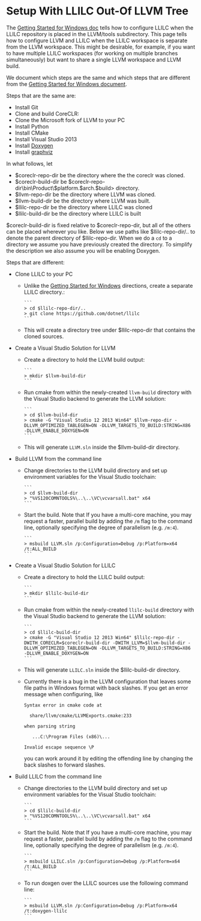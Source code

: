 # Setup With LLILC Out-Of LLVM Tree

The [Getting Started for Windows doc](Getting-Started-For-Windows.md) tells
how to configure LLILC when the LLILC repository is placed in the LLVM/tools
subdirectory. This page tells how to configure LLVM and LLILC when the LLILC
workspace is separate from the LLVM workspace. This might be desirable, for
example, if you want to have multiple LLILC workspaces (for working on
multiple branches simultaneously) but want to share a single LLVM workspace
and LLVM build.

We document which steps are the same and which steps that are different
from the [Getting Started for Windows document](Getting-Started-For-Windows.md).

Steps that are the same are:

* Install Git
* Clone and build CoreCLR:
* Clone the Microsoft fork of LLVM to your PC
* Install Python
* Install CMake
* Install Visual Studio 2013
* Install [Doxygen](http://www.stack.nl/~dimitri/doxygen/)
* Install [graphviz](http://graphviz.org/)

In what follows, let

* $coreclr-repo-dir be the directory where the the coreclr was cloned.
* $coreclr-build-dir be $coreclr-repo-dir\bin\Product\$platform.$arch.$build> directory.
* $llvm-repo-dir be the directory where LLVM was cloned.
* $llvm-build-dir be the directory where LLVM was built.
* $llilc-repo-dir be the directory where LLILC was cloned
* $llilc-build-dir be the directory where LLILC is built

$coreclr-build-dir is fixed relative to $coreclr-repo-dir, but all of the others can be
placed wherever you like. Below we use paths like $llilc-repo-dir/.. to denote the
parent directory of $llilc-repo-dir. When we do a `cd` to a directory we assume you
have previously created the directory. To simplify the description we also assume you
will be enabling Doxygen.

Steps that are different:

* Clone LLILC to your PC
  * Unlike the [Getting Started for Windows](Getting-Started-For-Windows.md)
    directions, create a separate LLILC directory.:

        ```
        > cd $llilc-repo-dir/..
        > git clone https://github.com/dotnet/llilc
        ```

  * This will create a directory tree under $llilc-repo-dir that contains
    the cloned sources.

* Create a Visual Studio Solution for LLVM
  * Create a directory to hold the LLVM build output:

        ```
        > mkdir $llvm-build-dir
        ```

  * Run cmake from within the newly-created `llvm-build` directory with the
    Visual Studio backend to generate the LLVM solution:

        ```
        > cd $llvm-build-dir
        > cmake -G "Visual Studio 12 2013 Win64" $llvm-repo-dir -DLLVM_OPTIMIZED_TABLEGEN=ON -DLLVM_TARGETS_TO_BUILD:STRING=X86 -DLLVM_ENABLE_DOXYGEN=ON
        ```

  * This will generate `LLVM.sln` inside the $llvm-build-dir directory.

* Build LLVM from the command line
  * Change directories to the LLVM build directory and set up environment
    variables for the Visual Studio toolchain:

        ```
        > cd $llvm-build-dir
        > "%VS120COMNTOOLS%\..\..\VC\vcvarsall.bat" x64
        ```

  * Start the build. Note that If you have a multi-core machine, you may
    request a faster, parallel build by adding the `/m` flag to the command
    line, optionally specifying the degree of parallelism (e.g. `/m:4`).

        ```
        > msbuild LLVM.sln /p:Configuration=Debug /p:Platform=x64 /t:ALL_BUILD
        ```
* Create a Visual Studio Solution for LLILC
  * Create a directory to hold the LLILC build output:

        ```
        > mkdir $llilc-build-dir
        ```

  * Run cmake from within the newly-created `llilc-build` directory with the
    Visual Studio backend to generate the LLVM solution:

        ```
        > cd $llilc-build-dir
        > cmake -G "Visual Studio 12 2013 Win64" $llilc-repo-dir -DWITH_CORECLR=$coreclr-build-dir -DWITH_LLVM=$llvm-build-dir -DLLVM_OPTIMIZED_TABLEGEN=ON -DLLVM_TARGETS_TO_BUILD:STRING=X86 -DLLVM_ENABLE_DOXYGEN=ON
        ```
  * This will generate `LLILC.sln` inside the $llilc-build-dir directory.
  * Currently there is a bug in the LLVM configuration that leaves some file
    paths in Windows format with back slashes. If you get an error message
    when configuring, like
       ```
       Syntax error in cmake code at

         share/llvm/cmake/LLVMExports.cmake:233

       when parsing string

          ...C:\Program Files (x86)\...

      Invalid escape sequence \P
      ```
    you can work around it by editing the offending line by
    changing the back slashes to forward slashes.

* Build LLILC from the command line
  * Change directories to the LLVM build directory and set up environment
    variables for the Visual Studio toolchain:

        ```
        > cd $llilc-build-dir
        > "%VS120COMNTOOLS%\..\..\VC\vcvarsall.bat" x64
        ```

  * Start the build. Note that If you have a multi-core machine, you may
    request a faster, parallel build by adding the `/m` flag to the command
    line, optionally specifying the degree of parallelism (e.g. `/m:4`).

        ```
        > msbuild LLILC.sln /p:Configuration=Debug /p:Platform=x64 /t:ALL_BUILD
        ```
  * To run doxgen over the LLILC sources use the following command line:

        ```
        > msbuild LLVM.sln /p:Configuration=Debug /p:Platform=x64 /t:doxygen-llilc
        ```
